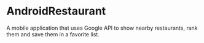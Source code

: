 # AndroidRestaurant

A mobile application that uses Google API to show nearby restaurants, rank them and save them in a favorite list.
